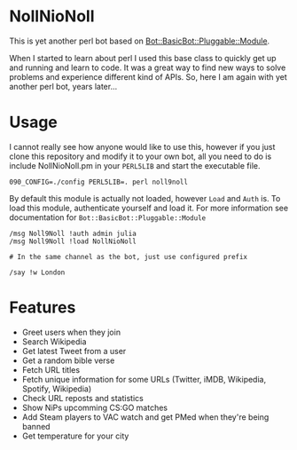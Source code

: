 # NollNioNoll

This is yet another perl bot based on [Bot::BasicBot::Pluggable::Module](https://metacpan.org/pod/Bot::BasicBot::Pluggable::Module).

When I started to learn about perl I used this base class to quickly get up and running and learn to code. It was a great way to find new ways to solve problems and experience different kind of APIs. So, here I am again with yet another perl bot, years later...

# Usage

I cannot really see how anyone would like to use this, however if you just clone this repository and modify it to your own bot, all you need to do is include NollNioNoll.pm in your ```PERL5LIB``` and start the executable file.

```
090_CONFIG=./config PERL5LIB=. perl noll9noll
```

By default this module is actually not loaded, however ```Load``` and ```Auth``` is. To load this module, authenticate yourself and load it. For more information see documentation for ```Bot::BasicBot::Pluggable::Module```

```
/msg Noll9Noll !auth admin julia
/msg Noll9Noll !load NollNioNoll

# In the same channel as the bot, just use configured prefix

/say !w London
```

# Features

* Greet users when they join
* Search Wikipedia
* Get latest Tweet from a user
* Get a random bible verse
* Fetch URL titles
* Fetch unique information for some URLs (Twitter, iMDB, Wikipedia, Spotify, Wikipedia)
* Check URL reposts and statistics
* Show NiPs upcomming CS:GO matches
* Add Steam players to VAC watch and get PMed when they're being banned
* Get temperature for your city
